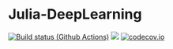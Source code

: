 # Julia-DeepLearning

[![Build status (Github Actions)](https://github.com/Clement-W/NNJulia.jl/workflows/CI/badge.svg)](https://github.com/Clement-W/NNJulia.jl/actions)
[![](https://img.shields.io/badge/docs-dev-blue.svg)](https://clement-w.github.io/NNJulia.jl/dev/)
[![codecov.io](http://codecov.io/github/Clement-W/NNJulia.jl/coverage.svg?branch=main)](http://codecov.io/github/Clement-W/NNJulia.jl?branch=main)
